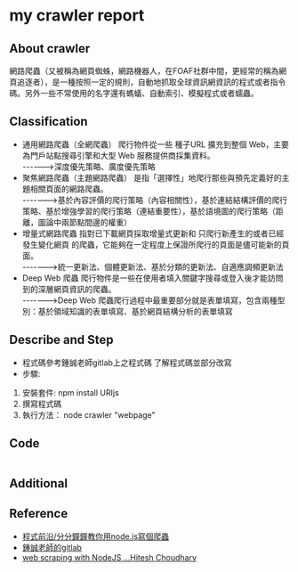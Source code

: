 # my crawler report

## About crawler
網路爬蟲（又被稱為網頁蜘蛛，網路機器人，在FOAF社群中間，更經常的稱為網頁追逐者），是一種按照一定的規則，自動地抓取全球資訊網資訊的程式或者指令碼。另外一些不常使用的名字還有螞蟻、自動索引、模擬程式或者蠕蟲。

## Classification
* 通用網路爬蟲（全網爬蟲）
爬行物件從一些 種子URL 擴充到整個 Web，主要為門戶站點搜尋引擎和大型 Web 服務提供商採集資料。<br>
------>深度優先策略、廣度優先策略
* 聚焦網路爬蟲（主題網路爬蟲）
是指「選擇性」地爬行那些與預先定義好的主題相關頁面的網路爬蟲。<br>
------->基於內容評價的爬行策略（內容相關性），基於連結結構評價的爬行策略、基於增強學習的爬行策略（連結重要性），基於語境圖的爬行策略（距離，圖論中兩節點間邊的權重）
* 增量式網路爬蟲
指對已下載網頁採取增量式更新和 只爬行新產生的或者已經發生變化網頁 的爬蟲，它能夠在一定程度上保證所爬行的頁面是儘可能新的頁面。<br>
------->統一更新法、個體更新法、基於分類的更新法、自適應調頻更新法
* Deep Web 爬蟲
爬行物件是一些在使用者填入關鍵字搜尋或登入後才能訪問到的深層網頁資訊的爬蟲。<br>
------->Deep Web 爬蟲爬行過程中最重要部分就是表單填寫，包含兩種型別：基於領域知識的表單填寫、基於網頁結構分析的表單填寫

## Describe and Step
* 程式碼參考鍾誠老師gitlab上之程式碼 了解程式碼並部分改寫
* 步驟:
1. 安裝套件: npm install URIjs
2. 撰寫程式碼
3. 執行方法： node crawler "webpage"

## Code
```

```
## Additional
## Reference
* [程式前沿/分分鐘鐘教你用node.js寫個爬蟲](https://codertw.com/ios/20272/#outline__1)
* [鍾誠老師的gitlab](https://gitlab.com/ccckmit/course/-/wikis/%E9%99%B3%E9%8D%BE%E8%AA%A0/%E6%9B%B8%E7%B1%8D/%E7%B6%B2%E7%AB%99%E8%A8%AD%E8%A8%88/httpCrawler)
* [web scraping with NodeJS ...Hitesh Choudhary](https://www.youtube.com/watch?v=BqGq9MTSt7g)
